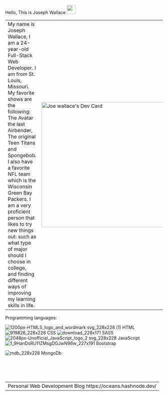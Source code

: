 Hello, This is Joseph Wallace  <img src="https://github.com/TheDudeThatCode/TheDudeThatCode/blob/master/Assets/Hi.gif" width="29px">



<table>
<tr>
  <td valign="center">
  My name is Joseph Wallace, I am a 24-year-old Full-Stack Web Developer. I am from St. Louis, Missouri. My favorite shows are the following: The Avatar the last Airbender, The original Teen Titans and Spongebob. I also have a favorite NFL team which is the Wisconsin Green Bay Packers. I am a very proficient person that likes to try new things out: such as what type of major should I choose in college, and finding different ways of improving my learning skills in life.
<td >

  <a href="https://app.daily.dev/JoeWallace35"><img src="https://api.daily.dev/devcards/220a2de0a5824f24beff2c0f1beea884.png?r=e8x" width="400" alt="Joe wallace's Dev Card"/></a>
  </td>

 </tr>
</table>

Programming languages:


![1200px-HTML5_logo_and_wordmark svg_228x228 (1)](https://user-images.githubusercontent.com/60151170/154166548-469306bd-e2f8-4470-822b-e8b1e0713af8.png) HTML ![919826_228x228](https://user-images.githubusercontent.com/60151170/154167399-6e7cb418-d8f8-4efc-9085-405e8d84bede.png) CSS  ![download_228x171](https://user-images.githubusercontent.com/60151170/154167543-15e800e1-457b-46e9-80cc-fdc411c2e5be.png) SASS ![2048px-Unofficial_JavaScript_logo_2 svg_228x228](https://user-images.githubusercontent.com/60151170/154167669-e68447e6-8e2b-4c61-9757-1a7ff345673e.png) JavaScript ![1_9HanDsRU11ZMsgDGJwN96w_227x191](https://user-images.githubusercontent.com/60151170/154167883-ea94dcb3-399f-4be3-8f58-048fb56f2d5a.png) Bootstrap 

![mdb_228x228](https://user-images.githubusercontent.com/60151170/154168138-444f199a-8a9e-4bea-bd3f-19e203c79f4c.png) MongoDb
<br>
<br>
<br>
<br>
<br>
 
 <table>
  
 <td valign="center">
  Personal Web Development Blog
https://oceans.hashnode.dev/

   
 </td>
  
  </table>
 







